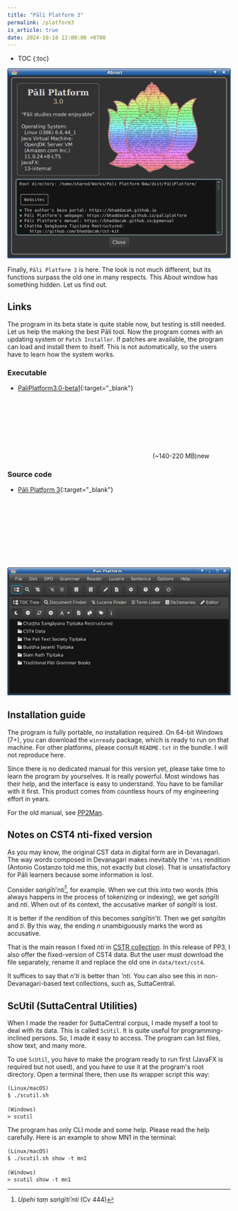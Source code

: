 ```yaml
---
title: "Pāli Platform 3"
permalink: /platform3
is_article: true
date: 2024-10-18 12:00:00 +0700
---
```


- TOC
{:toc}

![Pāli Platform 3's About](/assets/images/platform3-about-dark.png)

Finally, `Pāli Platform 3` is here. The look is not much different, but its functions surpass the old one in many respects. This About window has something hidden. Let us find out.

## Links

The program in its beta state is quite stable now, but testing is still needed. Let us help the making the best Pāli tool. Now the program comes with an updating system or `Patch Installer`. If patches are available, the program can load and install them to itself. This is not automatically, so the users have to learn how the system works.

### Executable

- [PaliPlatform3.0-beta1](https://github.com/bhaddacak/paliplatform/releases){:target="\_blank"} <svg class="icon"><use xlink:href="/assets/fontawesome/custom.svg#github-alt"></use></svg> (~140-220 MB)<span class="label label-green">new</span>

### Source code

- [Pāli Platform 3](https://github.com/bhaddacak/paliplatform){:target="\_blank"} <svg class="icon"><use xlink:href="/assets/fontawesome/custom.svg#github-alt"></use></svg>

![Pāli Platform 3's main screen](/assets/images/platform3-main-dark.png)

## Installation guide

The program is fully portable, no installation required. On 64-bit Windows (7+), you can download the `winready` package, which is ready to run on that machine. For other platforms, please consult `README.txt` in the bundle. I will not reproduce here.

Since there is no dedicated manual for this version yet, please take time to learn the program by yourselves. It is really powerful. Most windows has their help, and the interface is easy to understand. You have to be familiar with it first. This product comes from countless hours of my engineering effort in years. 

For the old manual, see [PP2Man](ppmanual).

## Notes on CST4 nti-fixed version

As you may know, the original CST data in digital form are in Devanagari. The way words composed in Devanagari makes inevitably the `’nti` rendition (Antonio Costanzo told me this, not exactly but close). That is unsatisfactory for Pāli learners because some information is lost.

Consider *saṅgīti’nti*[^Cv444], for example. When we cut this into two words (this always happens in the process of tokenizing or indexing), we get *saṅgīti* and *nti*. When out of its context, the accusative marker of *saṅgīti* is lost.

[^Cv444]: *Upehi taṃ saṅgīti’nti* (Cv 444)

It is better if the rendition of this becomes *saṅgītin’ti*. Then we get *saṅgītin* and *ti*. By this way, the ending *n* unambiguously marks the word as accusative.

That is the main reason I fixed *nti* in [CSTR collection](cstpage). In this release of PP3, I also offer the fixed-version of CST4 data. But the user must download the file separately, rename it and replace the old one in `data/text/cst4`.

It suffices to say that *n’ti* is better than *’nti*. You can also see this in non-Devanagari-based text collections, such as, SuttaCentral.

## ScUtil (SuttaCentral Utilities)

When I made the reader for SuttaCentral corpus, I made myself a tool to deal with its data. This is called `ScUtil`. It is quite useful for programming-inclined persons. So, I made it easy to access. The program can list files, show text, and many more.

To use `ScUtil`, you have to make the program ready to run first (JavaFX is required but not used), and you have to use it at the program's root directory. Open a terminal there, then use its wrapper script this way:

```
(Linux/macOS)
$ ./scutil.sh

(Windows)
> scutil
```

The program has only CLI mode and some help. Please read the help carefully. Here is an example to show MN1 in the terminal:

```
(Linux/macOS)
$ ./scutil.sh show -t mn1

(Windows)
> scutil show -t mn1
```
